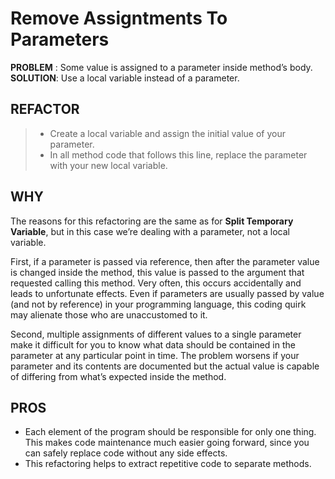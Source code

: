 # Remove Assigntments To Parameters

**PROBLEM** : Some value is assigned to a parameter inside method’s body.
**SOLUTION**: Use a local variable instead of a parameter.

## REFACTOR
>* Create a local variable and assign the initial value of your parameter.
>* In all method code that follows this line, replace the parameter with your new local variable.

## WHY
The reasons for this refactoring are the same as for **Split Temporary Variable**, but in this case we’re dealing with a parameter, not a local variable.

First, if a parameter is passed via reference, then after the parameter value is changed inside the method, this value is passed to the argument that requested calling this method. Very often, this occurs accidentally and leads to unfortunate effects. Even if parameters are usually passed by value (and not by reference) in your programming language, this coding quirk may alienate those who are unaccustomed to it.

Second, multiple assignments of different values to a single parameter make it difficult for you to know what data should be contained in the parameter at any particular point in time. The problem worsens if your parameter and its contents are documented but the actual value is capable of differing from what’s expected inside the method.

## PROS
* Each element of the program should be responsible for only one thing. This makes code maintenance much easier going forward, since you can safely replace code without any side effects.
* This refactoring helps to extract repetitive code to separate methods.